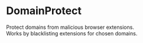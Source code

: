 # DomainProtect
Protect domains from malicious browser extensions.  
Works by blacklisting extensions for chosen domains.
